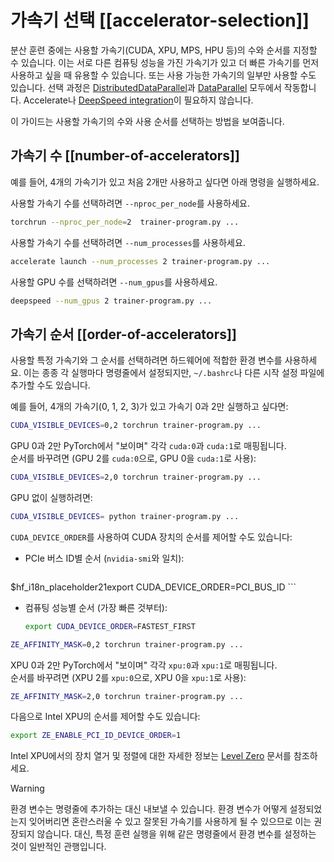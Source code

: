 <!--Copyright 2025 The HuggingFace Team. All rights reserved.

Licensed under the Apache License, Version 2.0 (the "License"); you may not use this file except in compliance with
the License. You may obtain a copy of the License at

http://www.apache.org/licenses/LICENSE-2.0

Unless required by applicable law or agreed to in writing, software distributed under the License is distributed on
an "AS IS" BASIS, WITHOUT WARRANTIES OR CONDITIONS OF ANY KIND, either express or implied. See the License for the
specific language governing permissions and limitations under the License.

⚠️ Note that this file is in Markdown but contains specific syntax for our doc-builder (similar to MDX) that may not be
rendered properly in your Markdown viewer.

-->

# 가속기 선택 [[accelerator-selection]]

분산 훈련 중에는 사용할 가속기(CUDA, XPU, MPS, HPU 등)의 수와 순서를 지정할 수 있습니다. 이는 서로 다른 컴퓨팅 성능을 가진 가속기가 있고 더 빠른 가속기를 먼저 사용하고 싶을 때 유용할 수 있습니다. 또는 사용 가능한 가속기의 일부만 사용할 수도 있습니다. 선택 과정은 [DistributedDataParallel](https://pytorch.org/docs/stable/generated/torch.nn.parallel.DistributedDataParallel.html)과 [DataParallel](https://pytorch.org/docs/stable/generated/torch.nn.DataParallel.html) 모두에서 작동합니다. Accelerate나 [DeepSpeed integration](./main_classes/deepspeed)이 필요하지 않습니다.

이 가이드는 사용할 가속기의 수와 사용 순서를 선택하는 방법을 보여줍니다.

## 가속기 수 [[number-of-accelerators]]

예를 들어, 4개의 가속기가 있고 처음 2개만 사용하고 싶다면 아래 명령을 실행하세요.

<hfoptions id="select-accelerator">
<hfoption id="torchrun">

사용할 가속기 수를 선택하려면 `--nproc_per_node`를 사용하세요.

```bash
torchrun --nproc_per_node=2  trainer-program.py ...
```

</hfoption>
<hfoption id="Accelerate">

사용할 가속기 수를 선택하려면 `--num_processes`를 사용하세요.

```bash
accelerate launch --num_processes 2 trainer-program.py ...
```

</hfoption>
<hfoption id="DeepSpeed">

사용할 GPU 수를 선택하려면 `--num_gpus`를 사용하세요.

```bash
deepspeed --num_gpus 2 trainer-program.py ...
```

</hfoption>
</hfoptions>

## 가속기 순서 [[order-of-accelerators]]
사용할 특정 가속기와 그 순서를 선택하려면 하드웨어에 적합한 환경 변수를 사용하세요. 이는 종종 각 실행마다 명령줄에서 설정되지만, `~/.bashrc`나 다른 시작 설정 파일에 추가할 수도 있습니다.

예를 들어, 4개의 가속기(0, 1, 2, 3)가 있고 가속기 0과 2만 실행하고 싶다면:

<hfoptions id="accelerator-type">
<hfoption id="CUDA">

```bash
CUDA_VISIBLE_DEVICES=0,2 torchrun trainer-program.py ...
```

GPU 0과 2만 PyTorch에서 "보이며" 각각 `cuda:0`과 `cuda:1`로 매핑됩니다.  
순서를 바꾸려면 (GPU 2를 `cuda:0`으로, GPU 0을 `cuda:1`로 사용):


```bash
CUDA_VISIBLE_DEVICES=2,0 torchrun trainer-program.py ...
```

GPU 없이 실행하려면:

```bash
CUDA_VISIBLE_DEVICES= python trainer-program.py ...
```

`CUDA_DEVICE_ORDER`를 사용하여 CUDA 장치의 순서를 제어할 수도 있습니다:

- PCIe 버스 ID별 순서 (`nvidia-smi`와 일치):

    ```bash
$hf_i18n_placeholder21export CUDA_DEVICE_ORDER=PCI_BUS_ID
    ```

- 컴퓨팅 성능별 순서 (가장 빠른 것부터):

    ```bash
    export CUDA_DEVICE_ORDER=FASTEST_FIRST
    ```

</hfoption>
<hfoption id="Intel XPU">

```bash
ZE_AFFINITY_MASK=0,2 torchrun trainer-program.py ...
```

XPU 0과 2만 PyTorch에서 "보이며" 각각 `xpu:0`과 `xpu:1`로 매핑됩니다.  
순서를 바꾸려면 (XPU 2를 `xpu:0`으로, XPU 0을 `xpu:1`로 사용):

```bash
ZE_AFFINITY_MASK=2,0 torchrun trainer-program.py ...
```


다음으로 Intel XPU의 순서를 제어할 수도 있습니다:

```bash
export ZE_ENABLE_PCI_ID_DEVICE_ORDER=1
```

Intel XPU에서의 장치 열거 및 정렬에 대한 자세한 정보는 [Level Zero](https://github.com/oneapi-src/level-zero/blob/master/README.md?plain=1#L87) 문서를 참조하세요.

</hfoption>
</hfoptions>



> [!WARNING]
> 환경 변수는 명령줄에 추가하는 대신 내보낼 수 있습니다. 환경 변수가 어떻게 설정되었는지 잊어버리면 혼란스러울 수 있고 잘못된 가속기를 사용하게 될 수 있으므로 이는 권장되지 않습니다. 대신, 특정 훈련 실행을 위해 같은 명령줄에서 환경 변수를 설정하는 것이 일반적인 관행입니다.
```